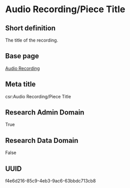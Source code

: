 # Audio Recording/Piece Title
## Short definition
The title of the recording.
## Base page
[Audio Recording](../../Objects/Audio%20Recording.md)
## Meta title
csr:Audio Recording/Piece Title
## Research Admin Domain
True
## Research Data Domain
False
## UUID
f4e6d216-85c9-4eb3-9ac6-63bbdc713cb8
